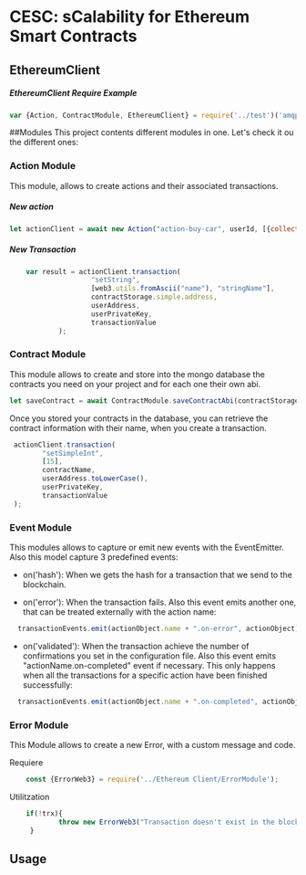 # CESC: sCalability for Ethereum Smart Contracts


## EthereumClient
  
 
##### EthereumClient Require Example
```js
var {Action, ContractModule, EthereumClient} = require('../test')('amqp://localhost','localhost','ethereum-client-test');
```

##Modules
This project contents different modules in one. Let's check it ou the different ones:

### Action Module
This module, allows to create actions and their associated transactions.

##### New action
```js
let actionClient = await new Action("action-buy-car", userId, [{collectionName: "cars", collectionObjectId: "5c9b60a39d3e152f1891b921"}]);
```

##### New Transaction
```js
    var result = actionClient.transaction(
                    "setString",
                    [web3.utils.fromAscii("name"), "stringName"],
                    contractStorage.simple.address,
                    userAddress,
                    userPrivateKey,
                    transactionValue
            );
```


### Contract Module
This module allows to create and store into the mongo database the contracts you need on your project and for each one 
their own abi.

```js
let saveContract = await ContractModule.saveContractAbi(contractStorage.simple.address, JSON.stringify(contractStorage.simple.abi), "SimpleContract");
```

Once you stored your contracts in the database, you can retrieve the contract information with their name, when you create
a transaction.

```js
 actionClient.transaction(
        "setSimpleInt",
        [15],
        contractName,
        userAddress.toLowerCase(),
        userPrivateKey,
        transactionValue
 );
```


### Event Module
This modules allows to capture or emit new events with the EventEmitter. Also this model capture 3 predefined events:
- on('hash'):  When we gets the hash for a transaction that we send to the blockchain. 

- on('error'): When the transaction fails. Also this event emits another one, that can be treated externally with 
the action name:

```js
  transactionEvents.emit(actionObject.name + ".on-error", actionObject);
```
- on('validated'): When the transaction achieve the number of confirmations you set in the configuration file.
Also this event emits "actionName.on-completed" event if necessary. This only happens when all the transactions for 
a specific action have been finished successfully:

```js
  transactionEvents.emit(actionObject.name + ".on-completed", actionObject);
```

### Error Module
This Module allows to create a new Error, with a custom message and code.
 
Requiere
 
```js
    const {ErrorWeb3} = require('../Ethereum Client/ErrorModule');
```

 Utilitzation
```js
    if(!trx){
            throw new ErrorWeb3("Transaction doesn't exist in the blockchain", ErrorWeb3.TRANSACTION_NOT_EXIST);
     }
```



## Usage